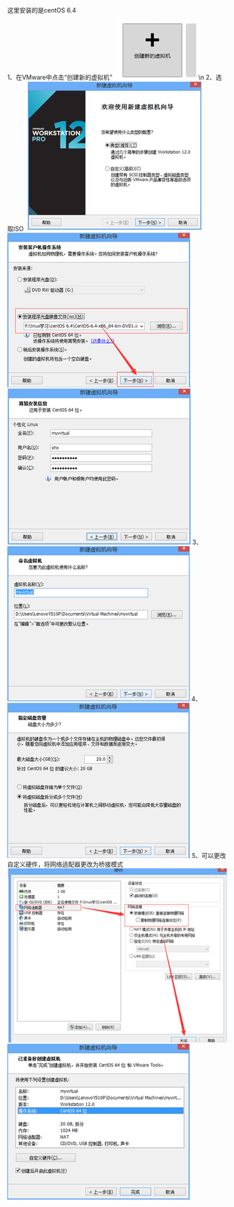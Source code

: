 这里安装的是centOS 6.4

1、在VMware中点击“创建新的虚拟机”
 ![图片1](https://github.com/a494456818/BigData/raw/master/img/linux/1.png)\n
2、选取ISO
 ![图片2](https://github.com/a494456818/BigData/raw/master/img/linux/2.png)
 ![图片3](https://github.com/a494456818/BigData/raw/master/img/linux/3.png)
 ![图片4](https://github.com/a494456818/BigData/raw/master/img/linux/4.png)
3、
 ![图片5](https://github.com/a494456818/BigData/raw/master/img/linux/5.png)
4、
 ![图片6](https://github.com/a494456818/BigData/raw/master/img/linux/6.png)
5、可以更改自定义硬件，将网络适配器更改为桥接模式
 ![图片7](https://github.com/a494456818/BigData/raw/master/img/linux/7.png)
 ![图片8](https://github.com/a494456818/BigData/raw/master/img/linux/8.png)
